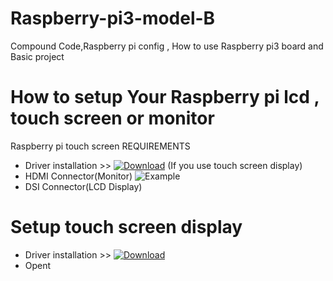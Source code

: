 # Raspberry-pi3-model-B
Compound Code,Raspberry pi config , How to use Raspberry pi3 board and Basic project

# How to setup Your Raspberry pi lcd , touch screen or monitor
Raspberry pi touch screen
REQUIREMENTS
* Driver installation  >> [![Download](	https://img.shields.io/github/downloads/atom/atom/total.svg)](http://www.waveshare.com/w/upload/4/4b/LCD-show-161112.tar.gz) (If you use touch screen display)
* HDMI Connector(Monitor)
![Example](https://github.com/hanza0041 "HDMI Connector")
* DSI Connector(LCD Display)

# Setup touch screen display
* Driver installation  >> [![Download](	https://img.shields.io/github/downloads/atom/atom/total.svg)](http://www.waveshare.com/w/upload/4/4b/LCD-show-161112.tar.gz)
* Opent

